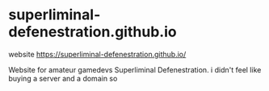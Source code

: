 # superliminal-defenestration.github.io
website https://superliminal-defenestration.github.io/

Website for amateur gamedevs Superliminal Defenestration. i didn't feel like buying a server and a domain so
